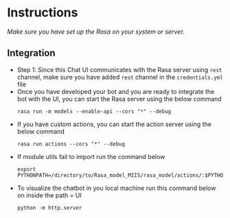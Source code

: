 # Instructions

*Make sure you have set up the Rasa on your system or server.*

## Integration

- Step 1: Since this Chat UI communicates with the Rasa server using `rest` channel, make sure you have added `rest` channel in the `credentials.yml` file
- Once you have developed your bot and you are ready to integrate the bot with the UI, you can start the Rasa server using the below command
  ```
  rasa run -m models --enable-api --cors "*" --debug
  ```
- If you have custom actions, you can start the action server using the below command
    ```
    rasa run actions --cors "*" --debug
    ```
- If module utils fail to import run the command below
    ```
    export PYTHONPATH=/directory/to/Rasa_model_MIIS/rasa_model/actions/:$PYTHONPATH
    ```
- To visualize the chatbot in you local machine run this command below on inside the path = UI
    ```
    python -m http.server
    ```


